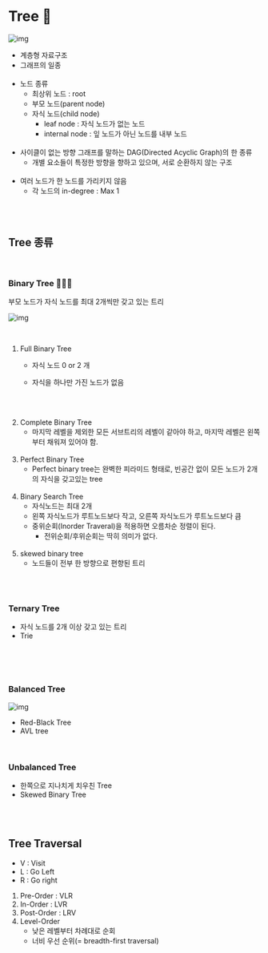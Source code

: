 # Tree 🌲

![img](https://adrianmejia.com/images/tree-parts.jpg)

- 계층형 자료구조 
- 그래프의 일종 
  <br/><br/>
- 노드 종류
    - 최상위 노드 : root
    - 부모 노드(parent node)
    - 자식 노드(child node)  
        - leaf node : 자식 노드가 없는 노드
        - internal node : 잎 노드가 아닌 노드를 내부 노드
          <br/><br/>
- 사이클이 없는 방향 그래프를 말하는 DAG(Directed Acyclic Graph)의 한 종류
  - 개별 요소들이 특정한 방향을 향하고 있으며, 서로 순환하지 않는 구조 <br/><br/>
- 여러 노드가 한 노드를 가리키지 않음
    - 각 노드의 in-degree : Max 1 

<br/><br/>

## Tree 종류

<br/> 

### Binary Tree 👩‍👦‍👦
부모 노드가 자식 노드를 최대 2개씩만 갖고 있는 트리  

![img](https://media.vlpt.us/images/qksud14/post/1712bcce-475f-460d-bce8-b59f913d8995/full-complete-perfect-binary-tree.jpg)

<br/>

  1. Full Binary Tree
     - 자식 노드 0 or 2 개
     - 자식을 하나만 가진 노드가 없음
 
       <br/><br/>
  2. Complete Binary Tree
     - 마지막 레벨을 제외한 모든 서브트리의 레벨이 같아야 하고, 마지막 레벨은 왼쪽부터 채워져 있어야 함.
       <br/><br/>
  3. Perfect Binary Tree  
     - Perfect binary tree는 완벽한 피라미드 형태로, 빈공간 없이 모든 노드가 2개의 자식을 갖고있는 tree
       <br/><br/>
  4. Binary Search Tree
     - 자식노드는 최대 2개
     - 왼쪽 자식노드가 루트노드보다 작고, 오른쪽 자식노드가 루트노드보다 큼
     - 중위순회(Inorder Traveral)을 적용하면 오름차순 정렬이 된다.
       - 전위순회/후위순회는 딱히 의미가 없다.
       <br/><br/>
  5. skewed binary tree
     - 노드들이 전부 한 방향으로 편향된 트리

<br/><br/>

### Ternary Tree
- 자식 노드를 2개 이상 갖고 있는 트리 
- Trie

<br/><br/><br/>


### Balanced Tree

![img](https://www.growingwiththeweb.com/images/2015/11/14/balanced-trees.svg)

- Red-Black Tree
- AVL tree

<br/>

### Unbalanced Tree
- 한쪽으로 지나치게 치우친 Tree
- Skewed Binary Tree

<br/><br/>

## Tree Traversal

- V : Visit
- L : Go Left
- R : Go right

1. Pre-Order  : VLR
2. In-Order   : LVR
3. Post-Order : LRV
4. Level-Order
    - 낮은 레벨부터 차례대로 순회
    - 너비 우선 순위(= breadth-first traversal)
    
